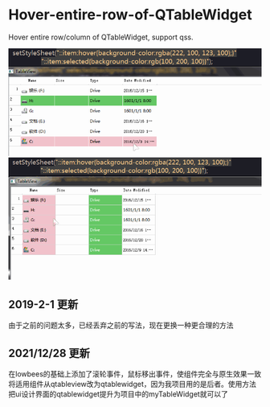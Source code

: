 # Hover-entire-row-of-QTableWidget
Hover entire row/column of QTableWidget, support qss.


![image](https://github.com/lowbees/images/blob/master/5.gif)
![image](https://github.com/lowbees/images/blob/master/6.gif)


## 2019-2-1 更新
由于之前的问题太多，已经丢弃之前的写法，现在更换一种更合理的方法

## 2021/12/28 更新
在lowbees的基础上添加了滚轮事件，鼠标移出事件，使组件完全与原生效果一致
将适用组件从qtableview改为qtablewidget，因为我项目用的是后者。使用方法把ui设计界面的qtablewidget提升为项目中的myTableWidget就可以了

